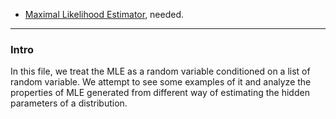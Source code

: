 - [Maximal Likelihood Estimator](Maximal%20Likelihood%20Estimator.md), needed. 

---
### **Intro**

In this file, we treat the MLE as a random variable conditioned on a list of random variable. We attempt to see some examples of it and analyze the properties of MLE generated from different way of estimating the hidden parameters of a distribution. 

